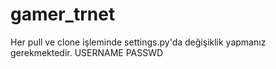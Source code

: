 # gamer_trnet

Her pull ve clone işleminde settings.py'da değişiklik yapmanız gerekmektedir.
USERNAME
PASSWD
